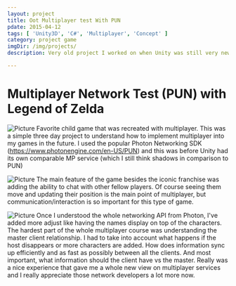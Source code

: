 ```yaml
---
layout: project
title: Oot Multiplayer test With PUN
pdate: 2015-04-12
tags: [ 'Unity3D', 'C#', 'Multiplayer', 'Concept' ]
category: project game
imgDir: /img/projects/
description: Very old project I worked on when Unity was still very new. It is no secret of love the Legend of Zelda franchise and I had this set goal recreating my favorite game from my childhood and getting multiplayer working so my friends and I could play. It was a very weird and frustatrating expereince trying to train my brain on what information the master and clients were suppose to have, but it was a valuable experience.

---
```



Multiplayer Network Test (PUN) with Legend of Zelda
================

![Picture](/img/projects/ootOnline/1.png)
Favorite child game that was recreated with multiplayer. This was a simple three day project  to understand how to implement multiplayer into my games in the future. I used the popular Photon Networking SDK (https://www.photonengine.com/en-US/PUN) and this was before Unity had its own comparable MP service (which I still think shadows in comparison to PUN)

![Picture](/img/projects/ootOnline/2.png)
The main feature of the game besides the iconic franchise was adding the ability to chat with other fellow players. Of course seeing them move and updating their position is the main point of multiplayer, but communication/interaction is so important for this type of game.

![Picture](/img/projects/ootOnline/3.png)
Once I understood the whole networking API from Photon, I've added more adjust like having the names display on top of the characters. The hardest part of the whole multiplayer course was understanding the master client relationship. I had to take into account what happens if the host disappears or more characters are added. How does information sync up efficiently and as fast as possibly between all the clients. And most important, what information should the client have vs the master. Really was a nice experience that gave me a whole new view on multiplayer services and I really appreciate those network developers a lot more now.
